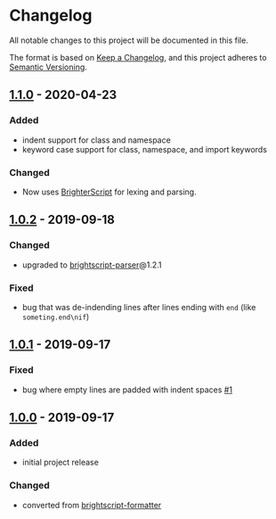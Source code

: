 # Changelog
All notable changes to this project will be documented in this file.

The format is based on [Keep a Changelog](https://keepachangelog.com/en/1.0.0/),
and this project adheres to [Semantic Versioning](https://semver.org/spec/v2.0.0.html).



## [1.1.0] - 2020-04-23
### Added
 - indent support for class and namespace
 - keyword case support for class, namespace, and import keywords
### Changed
 - Now uses [BrighterScript](https://github.com/RokuCommunity/brighterscript) for lexing and parsing.



## [1.0.2] - 2019-09-18
### Changed
 - upgraded to [brightscript-parser](https://github.com/RokuCommunity/brightscript-parser)@1.2.1
### Fixed
 - bug that was de-indending lines after lines ending with `end` (like `someting.end\nif`)



## [1.0.1] - 2019-09-17
### Fixed
 - bug where empty lines are padded with indent spaces [#1](https://github.com/rokucommunity/brighterscript-formatter/issues/1)



## [1.0.0] - 2019-09-17
### Added
 - initial project release
### Changed
 - converted from [brightscript-formatter](https://github.com/RokuCommunity/brightscript-formatter)



[1.1.0]:  https://github.com/RokuCommunity/brighterscript-formatter/compare/v1.0.2...v1.1.0
[1.0.2]:  https://github.com/RokuCommunity/brighterscript-formatter/compare/v1.0.1...v1.0.2
[1.0.1]:  https://github.com/RokuCommunity/brighterscript-formatter/compare/v1.0.0...v1.0.1
[1.0.0]:  https://github.com/RokuCommunity/brighterscript-formatter/tree/v1.0.0
